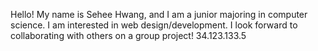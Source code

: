 Hello! My name is Sehee Hwang, and I am a junior majoring in computer science. I am interested in web design/development. I look forward to collaborating with others on a group project!
34.123.133.5
